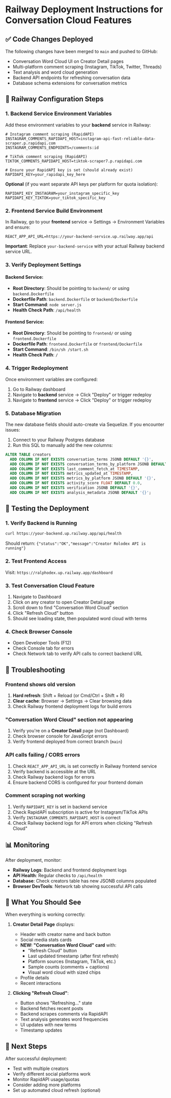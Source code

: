 # Railway Deployment Instructions for Conversation Cloud Features

## ✅ Code Changes Deployed

The following changes have been merged to `main` and pushed to GitHub:
- Conversation Word Cloud UI on Creator Detail pages
- Multi-platform comment scraping (Instagram, TikTok, Twitter, Threads)
- Text analysis and word cloud generation
- Backend API endpoints for refreshing conversation data
- Database schema extensions for conversation metrics

## 🚀 Railway Configuration Steps

### 1. Backend Service Environment Variables

Add these environment variables to your **backend** service in Railway:

```env
# Instagram comment scraping (RapidAPI)
INSTAGRAM_COMMENTS_RAPIDAPI_HOST=instagram-api-fast-reliable-data-scraper.p.rapidapi.com
INSTAGRAM_COMMENTS_ENDPOINTS=/comments:id

# TikTok comment scraping (RapidAPI)
TIKTOK_COMMENTS_RAPIDAPI_HOST=tiktok-scraper7.p.rapidapi.com

# Ensure your RapidAPI key is set (should already exist)
RAPIDAPI_KEY=your_rapidapi_key_here
```

**Optional** (if you want separate API keys per platform for quota isolation):
```env
RAPIDAPI_KEY_INSTAGRAM=your_instagram_specific_key
RAPIDAPI_KEY_TIKTOK=your_tiktok_specific_key
```

### 2. Frontend Service Build Environment

In Railway, go to your **frontend** service → Settings → Environment Variables and ensure:

```env
REACT_APP_API_URL=https://your-backend-service.up.railway.app/api
```

**Important**: Replace `your-backend-service` with your actual Railway backend service URL.

### 3. Verify Deployment Settings

#### Backend Service:
- **Root Directory**: Should be pointing to `backend/` or using `backend.Dockerfile`
- **Dockerfile Path**: `backend.Dockerfile` or `backend/Dockerfile`
- **Start Command**: `node server.js`
- **Health Check Path**: `/api/health`

#### Frontend Service:
- **Root Directory**: Should be pointing to `frontend/` or using `frontend.Dockerfile`
- **Dockerfile Path**: `frontend.Dockerfile` or `frontend/Dockerfile`
- **Start Command**: `/bin/sh /start.sh`
- **Health Check Path**: `/`

### 4. Trigger Redeployment

Once environment variables are configured:

1. Go to Railway dashboard
2. Navigate to **backend** service → Click "Deploy" or trigger redeploy
3. Navigate to **frontend** service → Click "Deploy" or trigger redeploy

### 5. Database Migration

The new database fields should auto-create via Sequelize. If you encounter issues:

1. Connect to your Railway Postgres database
2. Run this SQL to manually add the new columns:

```sql
ALTER TABLE creators
  ADD COLUMN IF NOT EXISTS conversation_terms JSONB DEFAULT '{}',
  ADD COLUMN IF NOT EXISTS conversation_terms_by_platform JSONB DEFAULT '{}',
  ADD COLUMN IF NOT EXISTS last_comment_fetch_at TIMESTAMP,
  ADD COLUMN IF NOT EXISTS metrics_updated_at TIMESTAMP,
  ADD COLUMN IF NOT EXISTS metrics_by_platform JSONB DEFAULT '{}',
  ADD COLUMN IF NOT EXISTS activity_score FLOAT DEFAULT 0.0,
  ADD COLUMN IF NOT EXISTS verification JSONB DEFAULT '{}',
  ADD COLUMN IF NOT EXISTS analysis_metadata JSONB DEFAULT '{}';
```

## 🧪 Testing the Deployment

### 1. Verify Backend is Running
```bash
curl https://your-backend.up.railway.app/api/health
```
Should return: `{"status":"OK","message":"Creator Rolodex API is running"}`

### 2. Test Frontend Access
Visit: `https://ralphodex.up.railway.app/dashboard`

### 3. Test Conversation Cloud Feature
1. Navigate to Dashboard
2. Click on any creator to open Creator Detail page
3. Scroll down to find "Conversation Word Cloud" section
4. Click "Refresh Cloud" button
5. Should see loading state, then populated word cloud with terms

### 4. Check Browser Console
- Open Developer Tools (F12)
- Check Console tab for errors
- Check Network tab to verify API calls to correct backend URL

## 🐛 Troubleshooting

### Frontend shows old version
1. **Hard refresh**: Shift + Reload (or Cmd/Ctrl + Shift + R)
2. **Clear cache**: Browser → Settings → Clear browsing data
3. Check Railway frontend deployment logs for build errors

### "Conversation Word Cloud" section not appearing
1. Verify you're on a **Creator Detail** page (not Dashboard)
2. Check browser console for JavaScript errors
3. Verify frontend deployed from correct branch (`main`)

### API calls failing / CORS errors
1. Check `REACT_APP_API_URL` is set correctly in Railway frontend service
2. Verify backend is accessible at the URL
3. Check Railway backend logs for errors
4. Ensure backend CORS is configured for your frontend domain

### Comment scraping not working
1. Verify `RAPIDAPI_KEY` is set in backend service
2. Check RapidAPI subscription is active for Instagram/TikTok APIs
3. Verify `INSTAGRAM_COMMENTS_RAPIDAPI_HOST` is correct
4. Check Railway backend logs for API errors when clicking "Refresh Cloud"

## 📊 Monitoring

After deployment, monitor:
- **Railway Logs**: Backend and frontend deployment logs
- **API Health**: Regular checks to `/api/health`
- **Database**: Check creators table has new JSONB columns populated
- **Browser DevTools**: Network tab showing successful API calls

## 🎯 What You Should See

When everything is working correctly:

1. **Creator Detail Page** displays:
   - Header with creator name and back button
   - Social media stats cards
   - **NEW: "Conversation Word Cloud" card** with:
     - "Refresh Cloud" button
     - Last updated timestamp (after first refresh)
     - Platform sources (Instagram, TikTok, etc.)
     - Sample counts (comments + captions)
     - Visual word cloud with sized chips
   - Profile details
   - Recent interactions

2. **Clicking "Refresh Cloud"**:
   - Button shows "Refreshing..." state
   - Backend fetches recent posts
   - Backend scrapes comments via RapidAPI
   - Text analysis generates word frequencies
   - UI updates with new terms
   - Timestamp updates

## 📝 Next Steps

After successful deployment:
- Test with multiple creators
- Verify different social platforms work
- Monitor RapidAPI usage/quotas
- Consider adding more platforms
- Set up automated cloud refresh (optional)
